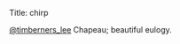 Title: chirp

<a href="http://twitter.com/timberners_lee">@timberners_lee</a> Chapeau; beautiful eulogy.
